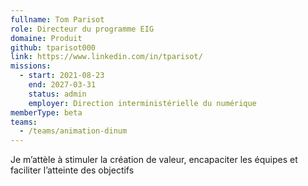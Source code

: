```yaml
---
fullname: Tom Parisot
role: Directeur du programme EIG
domaine: Produit
github: tparisot000
link: https://www.linkedin.com/in/tparisot/
missions:
  - start: 2021-08-23
    end: 2027-03-31
    status: admin
    employer: Direction interministérielle du numérique
memberType: beta
teams:
  - /teams/animation-dinum
---
```

Je m’attèle à stimuler la création de valeur, encapaciter les équipes et faciliter l’atteinte des objectifs